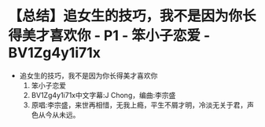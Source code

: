 # 【总结】追女生的技巧，我不是因为你长得美才喜欢你 - P1 - 笨小子恋爱 - BV1Zg4y1i71x

-   追女生的技巧，我不是因为你长得美才喜欢你
    1.  笨小子恋爱
    2.  BV1Zg4y1i71x中文字幕:J Chong，编曲:李宗盛
    3.  原唱:李宗盛，来世再相惜，无我上瘾，平生不屑才明，冷淡无关于君，声色从今从未远。